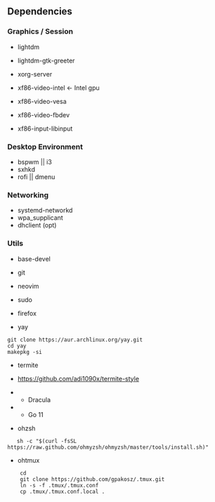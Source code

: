 ## Dependencies

### Graphics / Session

* lightdm
* lightdm-gtk-greeter

* xorg-server
* xf86-video-intel <- Intel gpu
* xf86-video-vesa
* xf86-video-fbdev
* xf86-input-libinput

### Desktop Environment
* bspwm || i3
* sxhkd
* rofi || dmenu

### Networking
* systemd-networkd
* wpa_supplicant
* dhclient (opt)

### Utils
* base-devel
* git
* neovim
* sudo
* firefox

* yay
```
git clone https://aur.archlinux.org/yay.git
cd yay
makepkg -si
```

* termite
- https://github.com/adi1090x/termite-style

* * Dracula
* * Go 11

* ohzsh
```
   sh -c "$(curl -fsSL https://raw.github.com/ohmyzsh/ohmyzsh/master/tools/install.sh)"
```
* ohtmux
```
    cd
    git clone https://github.com/gpakosz/.tmux.git
    ln -s -f .tmux/.tmux.conf
    cp .tmux/.tmux.conf.local .
```
